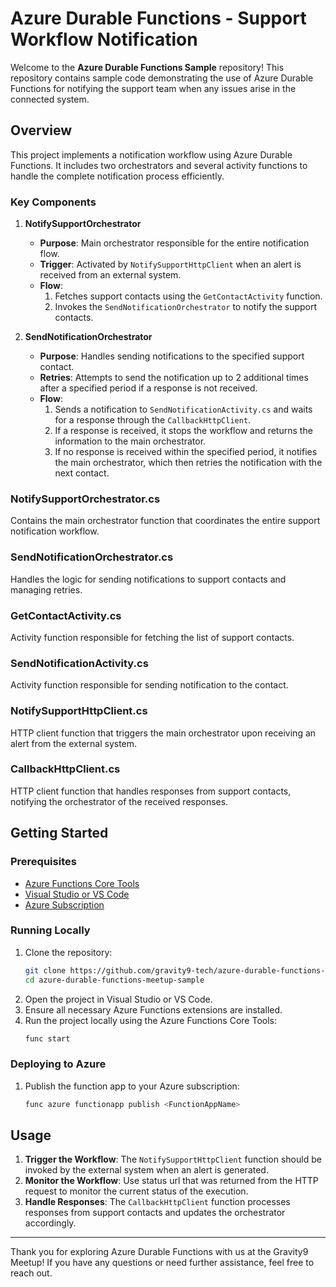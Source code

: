 # Azure Durable Functions - Support Workflow Notification

Welcome to the **Azure Durable Functions Sample** repository! This repository contains sample code demonstrating the use of Azure Durable Functions for notifying the support team when any issues arise in the connected system.

## Overview

This project implements a notification workflow using Azure Durable Functions. It includes two orchestrators and several activity functions to handle the complete notification process efficiently.

### Key Components

1. **NotifySupportOrchestrator**
    - **Purpose**: Main orchestrator responsible for the entire notification flow.
    - **Trigger**: Activated by `NotifySupportHttpClient` when an alert is received from an external system.
    - **Flow**:
        1. Fetches support contacts using the `GetContactActivity` function.
        2. Invokes the `SendNotificationOrchestrator` to notify the support contacts.

2. **SendNotificationOrchestrator**
    - **Purpose**: Handles sending notifications to the specified support contact.
    - **Retries**: Attempts to send the notification up to 2 additional times after a specified period if a response is not received.
    - **Flow**:
        1. Sends a notification to `SendNotificationActivity.cs` and waits for a response through the `CallbackHttpClient`.
        2. If a response is received, it stops the workflow and returns the information to the main orchestrator.
        3. If no response is received within the specified period, it notifies the main orchestrator, which then retries the notification with the next contact.

### NotifySupportOrchestrator.cs
Contains the main orchestrator function that coordinates the entire support notification workflow.

### SendNotificationOrchestrator.cs
Handles the logic for sending notifications to support contacts and managing retries.

### GetContactActivity.cs
Activity function responsible for fetching the list of support contacts.

### SendNotificationActivity.cs
Activity function responsible for sending notification to the contact.

### NotifySupportHttpClient.cs
HTTP client function that triggers the main orchestrator upon receiving an alert from the external system.

### CallbackHttpClient.cs
HTTP client function that handles responses from support contacts, notifying the orchestrator of the received responses.

## Getting Started

### Prerequisites
- [Azure Functions Core Tools](https://docs.microsoft.com/en-us/azure/azure-functions/functions-run-local)
- [Visual Studio or VS Code](https://code.visualstudio.com/)
- [Azure Subscription](https://azure.microsoft.com/en-us/free/)

### Running Locally
1. Clone the repository:
    ```sh
    git clone https://github.com/gravity9-tech/azure-durable-functions-meetup-sample.git
    cd azure-durable-functions-meetup-sample
    ```
2. Open the project in Visual Studio or VS Code.
3. Ensure all necessary Azure Functions extensions are installed.
4. Run the project locally using the Azure Functions Core Tools:
    ```sh
    func start
    ```

### Deploying to Azure
1. Publish the function app to your Azure subscription:
    ```sh
    func azure functionapp publish <FunctionAppName>
    ```

## Usage

1. **Trigger the Workflow**: The `NotifySupportHttpClient` function should be invoked by the external system when an alert is generated.
2. **Monitor the Workflow**: Use status url that was returned from the HTTP request to monitor the current status of the execution.
3. **Handle Responses**: The `CallbackHttpClient` function processes responses from support contacts and updates the orchestrator accordingly.


---

Thank you for exploring Azure Durable Functions with us at the Gravity9 Meetup! If you have any questions or need further assistance, feel free to reach out.